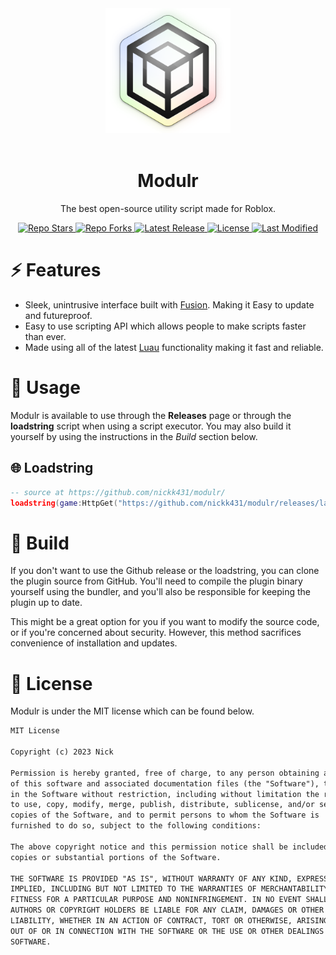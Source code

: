 <div align="center">
    <!-- Logo -->
    <a>
        <img width="200" src="assets/Modulr.png" alt="Modulr Logo" />
    </a>
    <br>
    <br>
    <!-- Title/Desc -->
    <h1>Modulr</h1>
    <p>The best open-source utility script made for Roblox.</p>
    <p>
        <!-- PROJECT INFO START -->
        <!-- Repo stars -->
        <a href="https://github.com/nickk431/Modulr/stargazers">
            <img src="https://img.shields.io/github/stars/nickk431/modulr?label=Stars&logo=GitHub" alt="Repo Stars" />
        </a>
        <!-- Repo forks -->
        <a href="https://github.com/nickk431/Modulr/forks">
            <img src="https://img.shields.io/github/forks/nickk431/modulr?label=Fork&logo=GitHub" alt="Repo Forks" />
        </a>
        <!-- Latest release -->
        <a href="https://github.com/nickk431/Modulr/releases/latest">
            <img src="https://img.shields.io/github/v/release/nickk431/modulr?label=Latest%20Release" alt="Latest Release" />
        </a>
        <!-- License info -->
        <a href="https://github.com/nickk431/Modulr/blob/main/LICENSE.txt">
            <img src="https://img.shields.io/github/license/nickk431/modulr?label=License" alt="License" />
        </a>
        <!-- Last modified (latest commit) -->
        <a href="https://github.com/nickk431/Modulr/commits">
            <img src="https://img.shields.io/github/last-commit/nickk431/modulr?label=Last%20Modifed" alt="Last Modified" />
        </a>
    </p>
</div>

# ⚡ Features

- Sleek, unintrusive interface built with [Fusion](https://elttob.uk/Fusion/0.2/). Making it Easy to update and futureproof.
- Easy to use scripting API which allows people to make scripts faster than ever.
- Made using all of the latest [Luau](https://luau-lang.org/) functionality making it fast and reliable.

# 📩 Usage

Modulr is available to use through the **Releases** page or through the **loadstring** script when using a script executor. You may also build it yourself by using the instructions in the _Build_ section below.

## 🌐 Loadstring

```lua
-- source at https://github.com/nickk431/modulr/
loadstring(game:HttpGet("https://github.com/nickk431/modulr/releases/latest/download/main.lua"))()
```

# 🔨 Build

If you don't want to use the Github release or the loadstring, you can clone the plugin source from GitHub. You'll need to compile the plugin binary yourself using the bundler, and you'll also be responsible for keeping the plugin up to date.

This might be a great option for you if you want to modify the source code, or if you're concerned about security. However, this method sacrifices convenience of installation and updates.

# 📜 License

Modulr is under the MIT license which can be found below.

```txt
MIT License

Copyright (c) 2023 Nick

Permission is hereby granted, free of charge, to any person obtaining a copy
of this software and associated documentation files (the "Software"), to deal
in the Software without restriction, including without limitation the rights
to use, copy, modify, merge, publish, distribute, sublicense, and/or sell
copies of the Software, and to permit persons to whom the Software is
furnished to do so, subject to the following conditions:

The above copyright notice and this permission notice shall be included in all
copies or substantial portions of the Software.

THE SOFTWARE IS PROVIDED "AS IS", WITHOUT WARRANTY OF ANY KIND, EXPRESS OR
IMPLIED, INCLUDING BUT NOT LIMITED TO THE WARRANTIES OF MERCHANTABILITY,
FITNESS FOR A PARTICULAR PURPOSE AND NONINFRINGEMENT. IN NO EVENT SHALL THE
AUTHORS OR COPYRIGHT HOLDERS BE LIABLE FOR ANY CLAIM, DAMAGES OR OTHER
LIABILITY, WHETHER IN AN ACTION OF CONTRACT, TORT OR OTHERWISE, ARISING FROM,
OUT OF OR IN CONNECTION WITH THE SOFTWARE OR THE USE OR OTHER DEALINGS IN THE
SOFTWARE.
```
